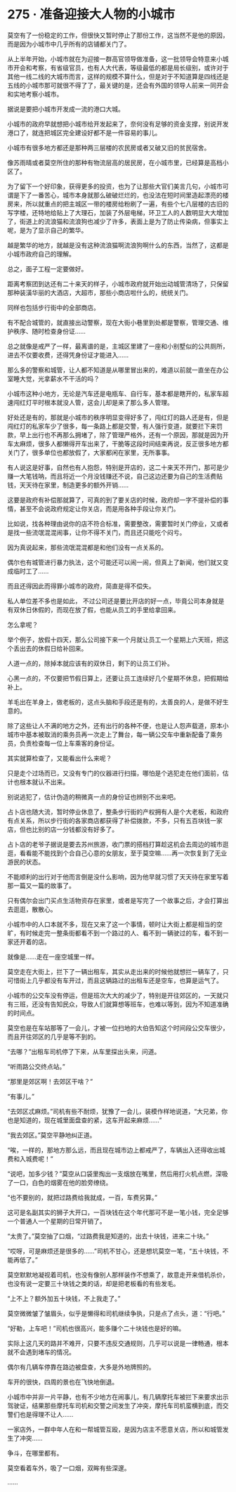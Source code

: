 <link rel="stylesheet" href="../styles/text.css"/>
<h1>275 · 准备迎接大人物的小城市</h1>

莫空有了一份稳定的工作，但很快又暂时停止了那份工作，这当然不是他的原因，而是因为小城市中几乎所有的店铺都关门了。

从上半年开始，小城市就在为迎接一群高官领导做准备，这一批领导会特意来小城市开会和考察，有省级官员，也有人大代表，等级最低的都是局长级别，或许对于其他一线二线的大城市而言，这样的规模不算什么，但是对于不知道算是四线还是五线的小城市那可就很不得了了，最关键的是，还会有外国的领导人前来一同开会和实地考察小城市。

据说是要把小城市开发成一流的港口大城。

小城市的政府早就想把小城市给开发起来了，奈何没有足够的资金支撑，别说开发港口了，就连把城区完全建设好都不是一件容易的事儿。

小城市有很多地方都还是那种两三层楼的农民房或者又破又旧的贫民宿舍。

像苏雨晴或者莫空所住的那种有物流层高的居民房，在小城市里，已经算是高档小区了。

为了留下一个好印象，获得更多的投资，也为了让那些大官们美言几句，小城市可谓是下了一番苦心，城市本身就那么破破烂烂的，也没法在短时间里造起漂亮的楼房来，所以就重点的把主城区一带的楼房给粉刷了一遍，有些个七八层楼的古旧的写字楼，还特地给贴上了大理石，加装了外层电梯，环卫工人的人数明显大大增加了，街道上的流浪猫和流浪狗也减少了许多，表面上是为了防止传染病，但事实上呢，是为了显示自己的繁华。

越是繁华的地方，就越是没有这种流浪猫啊流浪狗啊什么的东西，当然了，这都是小城市政府自己的理解。

总之，面子工程一定要做好。

距离考察团到达还有二十来天的样子，小城市政府就开始出动城管清场了，只保留那种装潢华丽的大酒店，大超市，那些小商店啦什么的，统统关门。

同样也包括步行街中的全部商店。

有不配合城管的，就直接出动警察，现在大街小巷里到处都是警察，管理交通、维护秩序、随时检查身份证……

总之就像是戒严了一样，最离谱的是，主城区里建了一座和小别墅似的公共厕所，进去不仅要收费，还得凭身份证才能进入……

那么多的警察和城管，让人都不知道是从哪里冒出来的，难道以前就一直坐在办公室睡大觉，光拿薪水不干活的吗？

小城市这种小地方，无论是汽车还是电瓶车、自行车，基本都是瞎开的，私家车超速闯红灯平时根本就没人管，这会儿却是来了那么多人管理。

好处还是有的，那就是小城市的秩序明显变得好多了，闯红灯的路人还是有，但是闯红灯的私家车少了很多，每一条路上都是交警，有人强行变道，就要拦下来罚款，早上出行也不再那么拥堵了，除了管理严格外，还有一个原因，那就是因为开车太麻烦，很多人都懒得开车出来了，干脆等这段时间结束再说，反正很多地方都关门了，很多单位也都放假了，大家都闲在家里，无所事事。

有人说这是好事，自然也有人抱怨，特别是开店的，这二十来天不开门，那可是少赚一大笔钱呐，而且将近一个月没钱赚还不说，自己这边还要为自己的生活费贴钱，天天待在家里，制造更多的额外开销……

这要是政府有补偿那就算了，可真的到了要关店的时候，政府却一字不提补偿的事情，甚至不会说政府规定让你关店，而是用各种手段让你关门。

比如说，找各种理由说你的店不符合标准，需要整改，需要暂时关门停业，又或者是找一些流氓混混闹事，让你不得不关门，而且还只能吃个闷亏。

因为真说起来，那些流氓混混都是和他们没有一点关系的。

偶尔也有城管进行暴力执法，这个可能还可以闹一闹，但真上了新闻，他们就又变成临时工了……

而且还得因此而得罪小城市的政府，简直是得不偿失。

私人单位差不多也是如此，
不过公司还是要比开店的好一点，毕竟公司本身就是有双休日休假的，而现在放了假，也能从员工的手里给拿回来。

怎么拿呢？

举个例子，放假十四天，那么公司接下来一个月就让员工一个星期上六天班，把这个丢出去的休假日给补回来。

人道一点的，除掉本就应该有的双休日，剩下的让员工们补。

心黑一点的，不仅要把节假日算上，还要让员工连续好几个星期不休息，把假期给补上。

羊毛出在羊身上，做老板的，这点头脑和手段还是有的，太善良的人，是做不好生意的。

除了这些让人不满的地方之外，还有出行的各种不便，也是让人怨声载道，原本小城市中基本被取消的乘务员再一次走上了舞台，每一辆公交车中重新配备了乘务员，负责检查每一位上车乘客的身份证。

其实就算检查了，又能看出什么来呢？

只是走个过场而已，又没有专门的仪器进行扫描，哪怕是个逃犯走在他们面前，估计也根本就认不出来。

别说逃犯了，估计伪造的稍微真一点的身份证也辨别不出来吧。

占卜店也随大流，暂时停业休息了，整条步行街的产权拥有人是个大老板，和政府有点关系，所以步行街的各家商店都获得了补偿拨款，不多，只有五百块钱一家店，但也比别的店一分钱都没有好多了。

占卜店的老爷子据说是要去苏州旅游，收门票的搭档打算趁这机会去周边的城市逛逛，看看能不能找到个合自己心意的女朋友，至于莫空嘛……再一次恢复到了无业游民的状态。

不能顺利的出行对于他而言倒是没什么影响，因为他早就习惯了天天待在家里写着那一篇又一篇的故事了。

只有偶尔会出门买点生活物资存在家里，或者是写完了一个故事之后，才会打算出去逛逛，散散心。

小城市中的人口本就不多，现在又来了这一个事情，顿时让大街上都是相当的空旷，有时候走完一整条街都看不到一个路过的人、看不到一辆驶过的车，看不到一家还开着的店。

就像是……走在一座空城里一样。

莫空走在大街上，拦下了一辆出租车，其实从走出来的时候他就想拦一辆车了，只可惜街上几乎都没有车开过，而且这辆路过的出租车还是空车，也算是运气了。

小城市的公交车没有停运，但是班次大大的减少了，特别是开往郊区的，一天就只有三班，还没有告知民众，导致人们就算想等班车，也难以等到，因为不知道准确的时间点。

莫空也是在车站那等了一会儿，才被一位扫地的大伯告知这个时间段公交车很少，而且开往郊区的几乎是等不到的。

“去哪？”出租车司机停了下来，从车里探出头来，问道。

“听雨路公交终点站。”

“那里是郊区啊！去郊区干啥？”

“有事儿。”

“去郊区忒麻烦。”司机有些不耐烦，犹豫了一会儿，装模作样地说道，“大兄弟，你也是知道的，现在城里面盘查的紧，这车开起来麻烦……”

“我去郊区。”莫空平静地纠正道。

“唉，一样的，那地方那么远，而且现在城市边上都戒严了，车辆出入还得收出城费和入城费呢！”

“说吧，加多少钱？”莫空从口袋里掏出一支烟放在嘴里，然后用打火机点燃，深吸了一口，白色的烟雾在他的脸旁缭绕。

“也不要别的，就把过路费给我就成，一百，车费另算。”

这可是名副其实的狮子大开口，一百块钱在这个年代那可不是一笔小钱，完全足够一个普通人一个星期的日常开销了。

“太贵了。”莫空抽了口烟，“过路费我是知道的，出去十块钱，进来二十块。”

“哎呀，可是麻烦还是很多的……”司机不甘心，还是想坑莫空一笔，“五十块钱，不能再低了。”

莫空默默地凝视着司机，也没有像别人那样装作不想乘了，故意走开来借机杀价，也没有说一定要三十块钱之类的话，却是把老板看的有些发毛。

“上不上？额外加五十块钱，不上我走了。”

莫空微微皱了皱眉头，似乎是懒得和司机继续争执，只是点了点头，道：“行吧。”

“好勒，上车吧！”司机也很高兴，能多赚个二十块钱也是好的嘛。

实际上这几天的路并不难开，只要不违反交通规则，几乎可以说是一律畅通，根本就不会遇到堵车的情况。

偶尔有几辆车停靠在路边被盘查，大多是外地牌照的。

车开的很快，四周的景也在飞快地倒退。

小城市中并非一片平静，也有不少地方在闹事儿，有几辆摩托车被拦下来要求出示驾驶证，结果那些摩托车司机和交警之间发生了冲突，摩托车司机蛮横到底，而交警们也是得理不让人……

一家店外，一群中年人在和一帮城管互殴，是因为店主不愿意关店，所以和城管发生了冲突……

争斗，在哪里都有。

莫空看着车外，吸了一口烟，双眸有些深邃。

……
